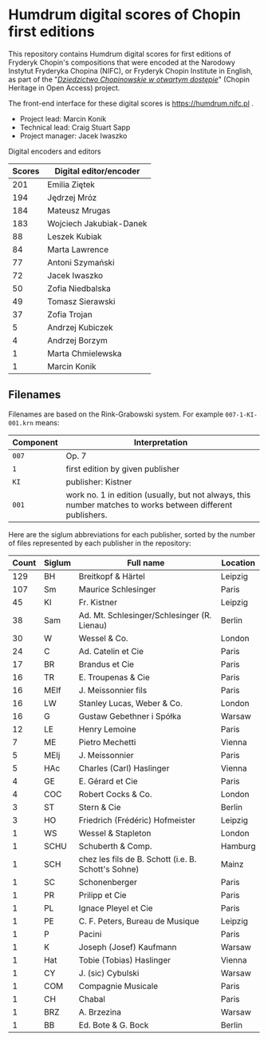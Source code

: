 Humdrum digital scores of Chopin first editions
===============================================

This repository contains Humdrum digital scores for first editions
of Fryderyk Chopin's compositions that were encoded at the Narodowy
Instytut Fryderyka Chopina (NIFC), or Fryderyk Chopin Institute in
English, as part of the "<i><a target="_blank" href="https://nifc.pl/en/home/aktualnosci/news/33">Dziedzictwo Chopinowskie w otwartym dostępie</a></i>" (Chopin Heritage in Open Access) project.

The front-end interface for these digital scores is https://humdrum.nifc.pl .

* Project lead: Marcin Konik
* Technical lead: Craig Stuart Sapp
* Project manager: Jacek Iwaszko

Digital encoders and editors

| Scores | Digital editor/encoder	|
| ------ | ---------------------------- |
| 201	 | Emilia Ziętek		|
| 194	 | Jędrzej Mróz			|
| 184	 |  Mateusz Mrugas		|
| 183	 |  Wojciech Jakubiak-Danek	|
|  88	 |  Leszek Kubiak		|
|  84	 |  Marta Lawrence		|
|  77	 |  Antoni Szymański		|
|  72	 |  Jacek Iwaszko		|
|  50	 |  Zofia Niedbalska		|
|  49	 |  Tomasz Sierawski		|
|  37	 |  Zofia Trojan		|
|   5	 |  Andrzej Kubiczek		|
|   4	 |  Andrzej Borzym		|
|   1	 |  Marta Chmielewska		|
|   1	 |  Marcin Konik		|
 

Filenames
----------

Filenames are based on the Rink-Grabowski system.  For example `007-1-KI-001.krn` means:

| Component | Interpretation			|
| --------- | --------------------------------- |
| `007`     | Op. 7				|
| `1`       | first edition by given publisher	|
| `KI`      | publisher: Kistner		|
| `001`     | work no. 1 in edition (usually, but not always, this number matches to works between different publishers. |

Here are the siglum abbreviations for each publisher, sorted by the number of files
represented by each publisher in the repository:


| Count | Siglum | Full name | Location |
| ----- | ------ | --------- | -------- | 
| 129 | BH	| Breitkopf & Härtel				| Leipzig	|
| 107 | Sm	| Maurice Schlesinger				| Paris		|
|  45 | KI	| Fr. Kistner					| Leipzig	|
|  38 | Sam	| Ad. Mt. Schlesinger/Schlesinger (R. Lienau)	| Berlin	|
|  30 | W	| Wessel & Co.					| London	|
|  24 | C	| Ad. Catelin et Cie				| Paris		|
|  17 | BR	| Brandus et Cie				| Paris		|
|  16 | TR	| E. Troupenas & Cie				| Paris		|
|  16 | MEIf	| J. Meissonnier fils				| Paris		|
|  16 | LW	| Stanley Lucas, Weber & Co.			| London	|
|  16 | G	| Gustaw Gebethner i Spółka			| Warsaw	|
|  12 | LE	| Henry Lemoine					| Paris		|
|   7 | ME	| Pietro Mechetti				| Vienna	|
|   5 | MEIj	| J. Meissonnier				| Paris		|
|   5 | HAc	| Charles (Carl) Haslinger			| Vienna	|
|   4 | GE	| E. Gérard et Cie				| Paris		|
|   4 | COC	| Robert Cocks & Co.				| London	|
|   3 | ST	| Stern & Cie					| Berlin	|
|   3 | HO	| Friedrich (Frédéric) Hofmeister		| Leipzig	|
|   1 | WS	| Wessel & Stapleton				| London	|
|   1 | SCHU	| Schuberth & Comp.				| Hamburg	|
|   1 | SCH	| chez les fils de B. Schott (i.e. B. Schott's Sohne) | Mainz	|
|   1 | SC	| Schonenberger					| Paris		|
|   1 | PR	| Prilipp et Cie				| Paris		|
|   1 | PL	| Ignace Pleyel et Cie				| Paris		|
|   1 | PE	| C. F. Peters, Bureau de Musique		| Leipzig	|
|   1 | P	| Pacini					| Paris		|
|   1 | K	| Joseph (Josef) Kaufmann			| Warsaw	|
|   1 | Hat	| Tobie (Tobias) Haslinger			| Vienna	|
|   1 | CY	| J. (sic) Cybulski				| Warsaw	|
|   1 | COM	| Compagnie Musicale				| Paris		|
|   1 | CH	| Chabal					| Paris		|
|   1 | BRZ	| A. Brzezina					| Warsaw	|
|   1 | BB	| Ed. Bote & G. Bock				| Berlin	|


